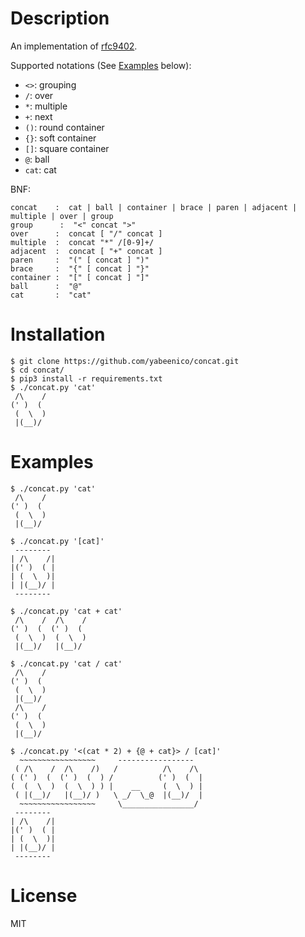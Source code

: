 # Description

An implementation of [rfc9402](https://datatracker.ietf.org/doc/html/rfc9402).

Supported notations (See [Examples](#examples) below):
- `<>`: grouping
- `/`: over
- `*`: multiple
- `+`: next
- `()`: round container
- `{}`: soft container
- `[]`: square container
- `@`: ball
- `cat`: cat

BNF:
```
concat    :  cat | ball | container | brace | paren | adjacent | multiple | over | group
group      :  "<" concat ">"
over      :  concat [ "/" concat ]
multiple  :  concat "*" /[0-9]+/
adjacent  :  concat [ "+" concat ]
paren     :  "(" [ concat ] ")"
brace     :  "{" [ concat ] "}"
container :  "[" [ concat ] "]"
ball      :  "@"
cat       :  "cat"
```

# Installation
```
$ git clone https://github.com/yabeenico/concat.git
$ cd concat/
$ pip3 install -r requirements.txt
$ ./concat.py 'cat'
 /\    /
(' )  (
 (  \  )
 |(__)/
```

# Examples
```
$ ./concat.py 'cat'
 /\    /
(' )  (
 (  \  )
 |(__)/

$ ./concat.py '[cat]'
 --------
| /\    /|
|(' )  ( |
| (  \  )|
| |(__)/ |
 --------

$ ./concat.py 'cat + cat'
 /\    /  /\    /
(' )  (  (' )  (
 (  \  )  (  \  )
 |(__)/   |(__)/

$ ./concat.py 'cat / cat'
 /\    /
(' )  (
 (  \  )
 |(__)/
 /\    /
(' )  (
 (  \  )
 |(__)/

$ ./concat.py '<(cat * 2) + {@ + cat}> / [cat]'
  ~~~~~~~~~~~~~~~~~     -----------------
 ( /\    /  /\    /)   /          /\    /\
( (' )  (  (' )  (  ) /          (' )  (  |
(  (  \  )  (  \  ) ) |    __     (  \  ) |
 ( |(__)/   |(__)/ )   \ _/  \_@  |(__)/  |
  ~~~~~~~~~~~~~~~~~     \________________/
 --------
| /\    /|
|(' )  ( |
| (  \  )|
| |(__)/ |
 --------
```

# License
MIT
